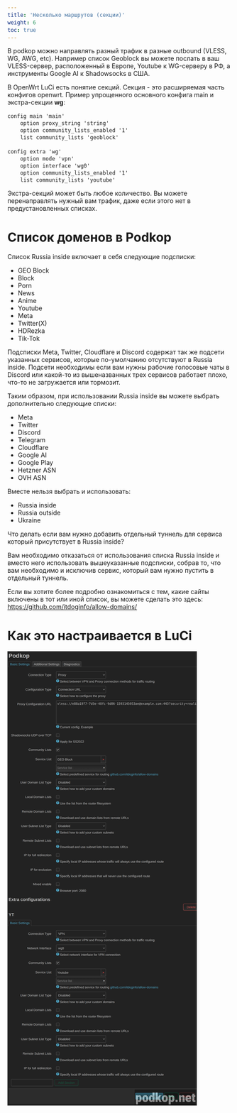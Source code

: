 ```yaml
---
title: 'Несколько маршрутов (секции)'
weight: 6
toc: true
---
```


В podkop можно направлять разный трафик в разные outbound (VLESS, WG, AWG, etc). Например список Geoblock вы можете послать в ваш VLESS-сервер, расположенный в Европе, Youtube к WG-серверу в РФ, а инструменты Google AI к Shadowsocks в США.

В OpenWrt LuCi есть понятие секций. Секция - это расширяемая часть конфигов openwrt. Пример упрощенного основного конфига main и экстра-секции **wg**:
```
config main 'main'
    option proxy_string 'string'
    option community_lists_enabled '1'
    list community_lists 'geoblock'

config extra 'wg'
    option mode 'vpn'
    option interface 'wg0'
    option community_lists_enabled '1'
    list community_lists 'youtube'
```

Экстра-секций может быть любое количество. Вы можете перенаправлять нужный вам трафик, даже если этого нет в предустановленных списках.

# Список доменов в Podkop

Список Russia inside включает в себя следующие подсписки:

- GEO Block
- Block
- Porn
- News
- Anime
- Youtube
- Meta
- Twitter(X)
- HDRezka
- Tik-Tok

Подсписки Meta, Twitter, Cloudflare и Discord содержат так же подсети указанных сервисов, которые по-умолчанию отсутствуют в Russia inside.
Подсети необходимы если вам нужны рабочие голосовые чаты в Discord или какой-то из вышеназванных трех сервисов работает плохо, что-то не загружается или тормозит.

Таким образом, при использовании Russia inside вы можете выбрать дополнительно следующие списки:
- Meta
- Twitter
- Discord
- Telegram
- Cloudflare
- Google AI
- Google Play
- Hetzner ASN
- OVH ASN

Вместе нельзя выбрать и использовать:
- Russia inside
- Russia outside
- Ukraine

Что делать если вам нужно добавить отдельный туннель для сервиса  который присутствует в Russia inside?

Вам необходимо отказаться от использования списка Russia inside и вместо него использовать вышеуказанные подсписки, собрав то, что вам необходимо и исключив сервис, который вам нужно пустить в отдельный туннель.

Если вы хотите более подробно ознакомиться с тем, какие сайты включены в тот или иной список, вы можете сделать это здесь:
https://github.com/itdoginfo/allow-domains/

# Как это настраивается в LuCi

![section](images/luci-section-example.png)
